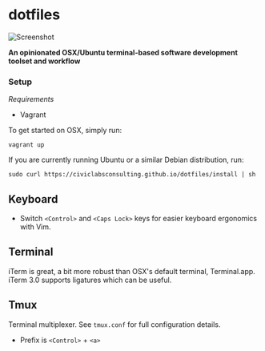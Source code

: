 # dotfiles

![Screenshot](https://raw.githubusercontent.com/civiclabsconsulting/dotfiles/master/screenshot.png)

**An opinionated OSX/Ubuntu terminal-based software development toolset and workflow**

### Setup

*Requirements*

* Vagrant

To get started on OSX, simply run:

```
vagrant up
```

If you are currently running Ubuntu or a similar Debian distribution, run:

```
sudo curl https://civiclabsconsulting.github.io/dotfiles/install | sh
```

## Keyboard

* Switch `<Control>` and `<Caps Lock>` keys for easier keyboard ergonomics with Vim.

## Terminal

iTerm is great, a bit more robust than OSX's default terminal, Terminal.app. iTerm 3.0 supports ligatures which can be useful.

## Tmux

Terminal multiplexer. See `tmux.conf` for full configuration details.

* Prefix is `<Control>` + `<a>`
